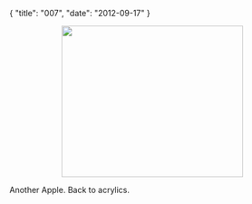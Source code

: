 {
    "title": "007",
    "date": "2012-09-17"
}

<center><a href="/images/photo-3.jpg"><img src="/images/photo-3.jpg" width="320" height="267" /></a></center>

Another Apple.  Back to acrylics.